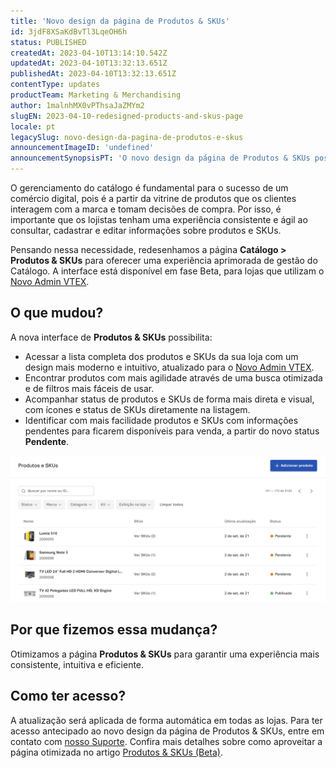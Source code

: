 ```yaml
---
title: 'Novo design da página de Produtos & SKUs'
id: 3jdF8XSaKdBvTl3LqeOH6h
status: PUBLISHED
createdAt: 2023-04-10T13:14:10.542Z
updatedAt: 2023-04-10T13:32:13.651Z
publishedAt: 2023-04-10T13:32:13.651Z
contentType: updates
productTeam: Marketing & Merchandising
author: 1malnhMX0vPThsaJaZMYm2
slugEN: 2023-04-10-redesigned-products-and-skus-page
locale: pt
legacySlug: novo-design-da-pagina-de-produtos-e-skus
announcementImageID: 'undefined'
announcementSynopsisPT: 'O novo design da página de Produtos & SKUs possibilita gerenciar o Catálogo da sua loja de forma mais eficiente.'
---
```


O gerenciamento do catálogo é fundamental para o sucesso de um comércio digital, pois é a partir da vitrine de produtos que os clientes interagem com a marca e tomam decisões de compra. Por isso, é importante que os lojistas tenham uma experiência consistente e ágil ao consultar, cadastrar e editar informações sobre produtos e SKUs.

Pensando nessa necessidade, redesenhamos a página **Catálogo > Produtos & SKUs** para oferecer uma experiência aprimorada de gestão do Catálogo. A interface está disponível em fase Beta, para lojas que utilizam o [Novo Admin VTEX](https://help.vtex.com/pt/announcements/bem-vindo-ao-novo-admin-vtex--5tLPBodp6Xu03vYdyBTGTa).

## O que mudou?

A nova interface de **Produtos & SKUs** possibilita:

* Acessar a lista completa dos produtos e SKUs da sua loja com um design mais moderno e intuitivo, atualizado para o [Novo Admin VTEX](https://content.vtex.com/join-new-admin-beta-program-pt/?utm_source=announcement&utm_medium=help_center&utm_campaign=promotions_list).
* Encontrar produtos com mais agilidade através de uma busca otimizada e de filtros mais fáceis de usar.
* Acompanhar status de produtos e SKUs de forma mais direta e visual, com ícones e status de SKUs diretamente na listagem.
* Identificar com mais facilidade produtos e SKUs com informações pendentes para ficarem disponíveis para venda, a partir do novo status **Pendente**.

![catalog-products-skus-pt](https://raw.githubusercontent.com/vtexdocs/help-center-content/refs/heads/main/docs/pt/announcements/2023/abril/2023-04-10-novo-design-da-pagina-de-produtos-e-skus_1.png)

## Por que fizemos essa mudança?

Otimizamos a página **Produtos & SKUs** para garantir uma experiência mais consistente, intuitiva e eficiente.

## Como ter acesso?

A atualização será aplicada de forma automática em todas as lojas. Para ter acesso antecipado ao novo design da página de Produtos & SKUs, entre em contato com [nosso Suporte](https://support.vtex.com/hc/pt-br/requests). Confira mais detalhes sobre como aproveitar a página otimizada no artigo [Produtos & SKUs (Beta)](https://help.vtex.com/pt/tutorial/produtos-e-skus-beta--2ig7TmROlirWirZjFWZ3By).
